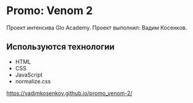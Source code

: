 # Promo: Venom 2
Проект интенсива Glo Academy.
Проект выполнил: Вадим Косенков.

## Используются технологии
- HTML
- CSS
- JavaScript
- normalize.css

https://vadimkosenkov.github.io/promo_venom-2/
